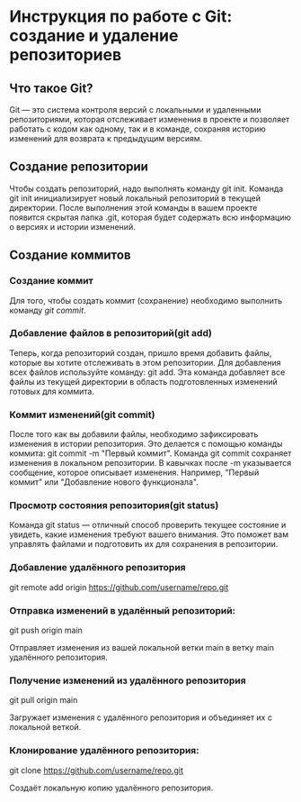 # Инструкция по работе с Git: создание и удаление репозиториев

## Что такое Git?
Git — это система контроля версий с локальными и удаленными репозиториями, которая отслеживает изменения в проекте и позволяет работать с кодом как одному, так и в команде, сохраняя историю изменений для возврата к предыдущим версиям.


## Создание репозитории

Чтобы создать репозиторий, надо выполнять команду git init. Команда git init инициализирует новый локальный репозиторий в текущей директории. После выполнения этой команды в вашем проекте появится скрытая папка .git, которая будет содержать всю информацию о версиях и истории изменений.

## Создание коммитов

### Создание коммит

Для того, чтобы создать коммит (сохранение) необходимо
выполнить команду *git commit*.


### Добавление файлов в репозиторий(git add)
Теперь, когда репозиторий создан, пришло время добавить файлы, которые вы хотите отслеживать в этом репозитории. Для добавления всех файлов используйте команду: git add. Эта команда добавляет все файлы из текущей директории в область подготовленных изменений  готовых для коммита.

### Коммит изменений(git commit)
После того как вы добавили файлы, необходимо зафиксировать изменения в истории репозитория. Это делается с помощью команды коммита: git commit -m "Первый коммит". Команда git commit сохраняет изменения в локальном репозитории. В кавычках после -m указывается сообщение, которое описывает изменения. Например, "Первый коммит" или "Добавление нового функционала".

### Просмотр состояния репозитория(git status)

Команда git status — отличный способ проверить текущее состояние и увидеть, какие изменения требуют вашего внимания. Это поможет вам управлять файлами и подготовить их для сохранения в репозитории.

### Добавление удалённого репозитория

   git remote add origin https://github.com/username/repo.git

### Отправка изменений в удалённый репозиторий:

git push origin main

Отправляет изменения из вашей локальной ветки main в ветку main удалённого репозитория.


### Получение изменений из удалённого репозитория

git pull origin main

Загружает изменения с удалённого репозитория и объединяет их с локальной веткой.

### Клонирование удалённого репозитория:

git clone https://github.com/username/repo.git

Создаёт локальную копию удалённого репозитория.